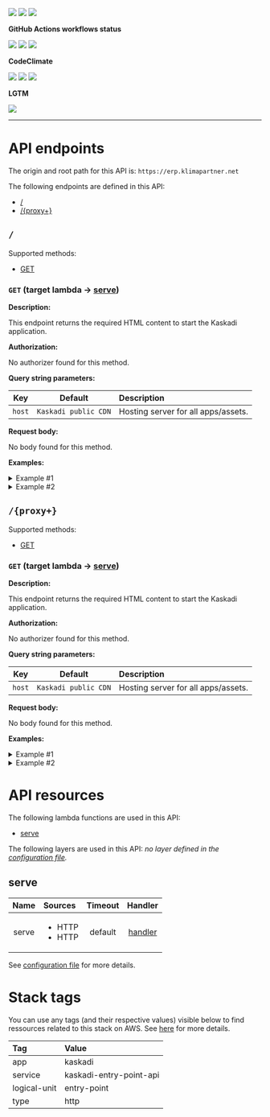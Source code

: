 ![](https://img.shields.io/github/package-json/v/kaskadi/kaskadi-entry-point-api)
![](https://img.shields.io/badge/code--style-standard-blue)
![](https://img.shields.io/github/license/kaskadi/kaskadi-entry-point-api?color=blue)

**GitHub Actions workflows status**

[![](https://img.shields.io/github/workflow/status/kaskadi/kaskadi-entry-point-api/deploy?label=deployed&logo=Amazon%20AWS)](https://github.com/kaskadi/kaskadi-entry-point-api/actions?query=workflow%3Adeploy)
[![](https://img.shields.io/github/workflow/status/kaskadi/kaskadi-entry-point-api/build?label=build&logo=mocha)](https://github.com/kaskadi/kaskadi-entry-point-api/actions?query=workflow%3Abuild)
[![](https://img.shields.io/github/workflow/status/kaskadi/kaskadi-entry-point-api/syntax-check?label=syntax-check&logo=serverless)](https://github.com/kaskadi/kaskadi-entry-point-api/actions?query=workflow%3Asyntax-check)

**CodeClimate**

[![](https://img.shields.io/codeclimate/maintainability/kaskadi/kaskadi-entry-point-api?label=maintainability&logo=Code%20Climate)](https://codeclimate.com/github/kaskadi/kaskadi-entry-point-api)
[![](https://img.shields.io/codeclimate/tech-debt/kaskadi/kaskadi-entry-point-api?label=technical%20debt&logo=Code%20Climate)](https://codeclimate.com/github/kaskadi/kaskadi-entry-point-api)
[![](https://img.shields.io/codeclimate/coverage/kaskadi/kaskadi-entry-point-api?label=test%20coverage&logo=Code%20Climate)](https://codeclimate.com/github/kaskadi/kaskadi-entry-point-api)

**LGTM**

[![](https://img.shields.io/lgtm/grade/javascript/github/kaskadi/kaskadi-entry-point-api?label=code%20quality&logo=LGTM)](https://lgtm.com/projects/g/kaskadi/kaskadi-entry-point-api/?mode=list&logo=LGTM)

<!-- You can add badges inside of this section if you'd like -->

****

<!-- automatically generated documentation will be placed in here -->
# API endpoints

The origin and root path for this API is: `https://erp.klimapartner.net`

The following endpoints are defined in this API:
- [/](#/)
- [/{proxy+}](#/{proxy+})

## `/` <a name="/"></a>

Supported methods:
- [GET](#/-GET)

### `GET` (target lambda → [serve](#serve)) <a name="/-GET"></a>

**Description:**

This endpoint returns the required HTML content to start the Kaskadi application.

**Authorization:**

No authorizer found for this method.

**Query string parameters:**

|   Key  |        Default       | Description                         |
| :----: | :------------------: | :---------------------------------- |
| `host` | `Kaskadi public CDN` | Hosting server for all apps/assets. |

**Request body:**

No body found for this method.

**Examples:**

<details>
<summary>Example #1</summary>

_Request:_

```HTTP
GET https://erp.klimapartner.net/
```

_Response:_

```HTTP
Status code:
  200

Headers:
  Access-Control-Allow-Origin: *
  content-type: text/html

Body:
  <head>\n  <meta charset=\"utf-8\">\n  <meta name=\"viewport\" content=\"width=device-width, initial-scale=1\">\n  <title>Kaskadi app</title>\n  <link rel=\"icon\" type=\"image/png\" href=\"https://cdn.klimapartner.net/imgs/icons/favicon.png\">\n  <script type=\"module\" src=\"https://cdn.klimapartner.net/modules/@kaskadi/kaskadi-apps/kaskadi-app.js\"></script>\n  <style>\n  html, body {\n    margin: 0;\n    padding: 0;\n    font-family: sans-serif;\n    font-size: 16px;\n  }\n  </style>\n</head>\n<body>\n  <kaskadi-app appVersion=\"1.0.0\"></kaskadi-app>\n</body>
```
</details>

<details>
<summary>Example #2</summary>

_Request:_

```HTTP
GET https://erp.klimapartner.net/?host=localhost:3000
```

_Response:_

```HTTP
Status code:
  200

Headers:
  Access-Control-Allow-Origin: *
  content-type: text/html

Body:
  <head>\n  <meta charset=\"utf-8\">\n  <meta name=\"viewport\" content=\"width=device-width, initial-scale=1\">\n  <title>Kaskadi app</title>\n  <link rel=\"icon\" type=\"image/png\" href=\"http://localhost:3000/imgs/icons/favicon.png\">\n  <script type=\"module\" src=\"http://localhost:3000/modules/@kaskadi/kaskadi-apps/kaskadi-app.js\"></script>\n  <style>\n  html, body {\n    margin: 0;\n    padding: 0;\n    font-family: sans-serif;\n    font-size: 16px;\n  }\n  </style>\n</head>\n<body>\n  <kaskadi-app appVersion=\"1.0.0\"></kaskadi-app>\n</body>
```
</details>

## `/{proxy+}` <a name="/{proxy+}"></a>

Supported methods:
- [GET](#/{proxy+}-GET)

### `GET` (target lambda → [serve](#serve)) <a name="/{proxy+}-GET"></a>

**Description:**

This endpoint returns the required HTML content to start the Kaskadi application.

**Authorization:**

No authorizer found for this method.

**Query string parameters:**

|   Key  |        Default       | Description                         |
| :----: | :------------------: | :---------------------------------- |
| `host` | `Kaskadi public CDN` | Hosting server for all apps/assets. |

**Request body:**

No body found for this method.

**Examples:**

<details>
<summary>Example #1</summary>

_Request:_

```HTTP
GET https://erp.klimapartner.net/{proxy+}
```

_Response:_

```HTTP
Status code:
  200

Headers:
  Access-Control-Allow-Origin: *
  content-type: text/html

Body:
  <head>\n  <meta charset=\"utf-8\">\n  <meta name=\"viewport\" content=\"width=device-width, initial-scale=1\">\n  <title>Kaskadi app</title>\n  <link rel=\"icon\" type=\"image/png\" href=\"https://cdn.klimapartner.net/imgs/icons/favicon.png\">\n  <script type=\"module\" src=\"https://cdn.klimapartner.net/modules/@kaskadi/kaskadi-apps/kaskadi-app.js\"></script>\n  <style>\n  html, body {\n    margin: 0;\n    padding: 0;\n    font-family: sans-serif;\n    font-size: 16px;\n  }\n  </style>\n</head>\n<body>\n  <kaskadi-app appVersion=\"1.0.0\"></kaskadi-app>\n</body>
```
</details>

<details>
<summary>Example #2</summary>

_Request:_

```HTTP
GET https://erp.klimapartner.net/{proxy+}?host=localhost:3000
```

_Response:_

```HTTP
Status code:
  200

Headers:
  Access-Control-Allow-Origin: *
  content-type: text/html

Body:
  <head>\n  <meta charset=\"utf-8\">\n  <meta name=\"viewport\" content=\"width=device-width, initial-scale=1\">\n  <title>Kaskadi app</title>\n  <link rel=\"icon\" type=\"image/png\" href=\"http://localhost:3000/imgs/icons/favicon.png\">\n  <script type=\"module\" src=\"http://localhost:3000/modules/@kaskadi/kaskadi-apps/kaskadi-app.js\"></script>\n  <style>\n  html, body {\n    margin: 0;\n    padding: 0;\n    font-family: sans-serif;\n    font-size: 16px;\n  }\n  </style>\n</head>\n<body>\n  <kaskadi-app appVersion=\"1.0.0\"></kaskadi-app>\n</body>
```
</details>

# API resources

The following lambda functions are used in this API:
- [serve](#serve)

The following layers are used in this API:
_no layer defined in the [configuration file](./serverless.yml)._

## serve <a name="serve"></a>

|  Name | Sources                             | Timeout |               Handler               |
| :---: | :---------------------------------- | :-----: | :---------------------------------: |
| serve | <ul><li>HTTP</li><li>HTTP</li></ul> | default | [handler](./lambdas/serve/serve.js) |

See [configuration file](./serverless.yml) for more details.

# Stack tags

You can use any tags (and their respective values) visible below to find ressources related to this stack on AWS. See [here](https://docs.amazonaws.cn/en_us/AWSCloudFormation/latest/UserGuide/aws-properties-resource-tags.html) for more details.

| Tag          | Value                   |
| :----------- | :---------------------- |
| app          | kaskadi                 |
| service      | kaskadi-entry-point-api |
| logical-unit | entry-point             |
| type         | http                    |
<!-- automatically generated documentation will be placed in here -->

<!-- You can customize this template as you'd like! -->